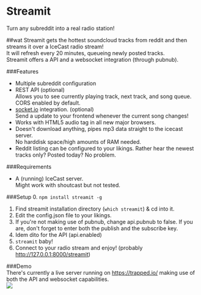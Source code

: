 # Streamit
Turn any subreddit into a real radio station!

##wat
Streamit gets the hottest soundcloud tracks from reddit and then streams it over a IceCast radio stream!  
It will refresh every 20 minutes, queueing newly posted tracks.  
Streamit offers a API and a websocket integration (through pubnub).

###Features
- Multiple subreddit configuration
- REST API (optional)  
Allows you to see currently playing track, next track, and song queue. CORS enabled by default.
- [socket.io](http://socket.io) integration. (optional)  
Send a update to your frontend whenever the current song changes!  
- Works with HTML5 audio tag in all new major browsers.  
- Doesn't download anything, pipes mp3 data straight to the icecast server.  
No harddisk space/high amounts of RAM needed.
- Reddit listing can be configured to your likings. Rather hear the newest tracks only? Posted today? No problem.

###Requirements
- A (running) IceCast server.  
Might work with shoutcast but not tested.

###Setup
0. `npm install streamit -g`
1. Find streamit installation directory (`which streamit`) & cd into it.
2. Edit the config.json file to your likings.
2. If you're not making use of pubnub, change api.pubnub to false.
If you are, don't forget to enter both the publish and the subscribe key.
3. Idem dito for the API (api.enabled)
4. `streamit` baby!
5. Connect to your radio stream and enjoy! (probably http://127.0.0.1:8000/streamit)

###Demo  
There's currently a live server running on https://trapped.io/ making use of both the API and websocket capabilities.  
<img src="https://i.imgur.com/RuUlpO4.png">
